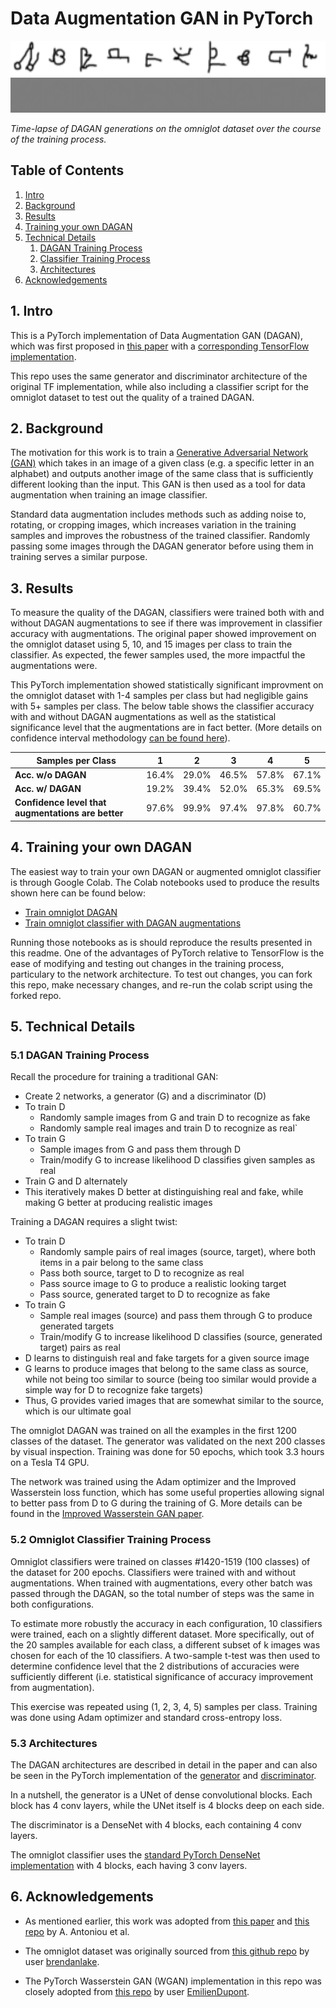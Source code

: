 # Data Augmentation GAN in PyTorch

<img src="resources/dagan_tracking_images.png" width=560 height=56/>
<img src="resources/dagan_training_progress.gif" width=560 height=56/>

<i>Time-lapse of DAGAN generations on the omniglot dataset over the course of the training process.</i>


## Table of Contents
1. [Intro](#intro)
2. [Background](#background)
3. [Results](#results)
4. [Training your own DAGAN](#train)
5. [Technical Details](#details)
	1. [DAGAN Training Process](#dagan_train)
	2. [Classifier Training Process](#classifier_train)
	3. [Architectures](#architectures)
6. [Acknowledgements](#acknowledgements)

## 1. Intro <a name="intro"></a>

This is a PyTorch implementation of Data Augmentation GAN (DAGAN), which was first proposed in [this paper](https://arxiv.org/abs/1711.04340) with a [corresponding TensorFlow implementation](https://github.com/AntreasAntoniou/DAGAN).

This repo uses the same generator and discriminator architecture of the original TF implementation, while also including a classifier script for the omniglot dataset to test out the quality of a trained DAGAN.

## 2. Background <a name="background"></a>

The motivation for this work is to train a [Generative Adversarial Network (GAN)](https://en.wikipedia.org/wiki/Generative_adversarial_network) which takes in an image of a given class (e.g. a specific letter in an alphabet) and outputs another image of the same class that is sufficiently different looking than the input. This GAN is then used as a tool for data augmentation when training an image classifier.

Standard data augmentation includes methods such as adding noise to, rotating, or cropping images, which increases variation in the training samples and improves the robustness of the trained classifier. Randomly passing some images through the DAGAN generator before using them in training serves a similar purpose.

## 3. Results <a name="results"></a>

To measure the quality of the DAGAN, classifiers were trained both with and without DAGAN augmentations to see if there was improvement in classifier accuracy with augmentations. The original paper showed improvement on the omniglot dataset using 5, 10, and 15 images per class to train the classifier. As expected, the fewer samples used, the more impactful the augmentations were.

This PyTorch implementation showed statistically significant improvment on the omniglot dataset with 1-4 samples per class but had negligible gains with 5+ samples per class. The below table shows the classifier accuracy with and without DAGAN augmentations as well as the statistical significance level that the augmentations are in fact better. (More details on confidence interval methodology [can be found here](#classifier_train)).


| Samples per Class                            | 1     | 2     | 3     | 4     | 5     |
|----------------------------------------------|-------|-------|-------|-------|-------|
| <b>Acc. w/o DAGAN</b>                               | 16.4% | 29.0% | 46.5% | 57.8% | 67.1% |
| <b>Acc. w/ DAGAN</b>                                | 19.2% | 39.4% | 52.0% | 65.3% | 69.5% |
| <b>Confidence level that augmentations are better | 97.6% | 99.9% | 97.4% | 97.8% | 60.7% |


## 4. Training your own DAGAN <a name="train"></a>

The easiest way to train your own DAGAN or augmented omniglot classifier is through Google Colab. The Colab notebooks used to produce the results shown here can be found below:
- [Train omniglot DAGAN](https://colab.research.google.com/drive/1U-twOEiguyIgiL6h9H6130tF-O_g-b-u)
- [Train omniglot classifier with DAGAN augmentations](https://colab.research.google.com/drive/1oJggcS6-3x_chbEfahSJCsy19kWBxWeE)

Running those notebooks as is should reproduce the results presented in this readme. One of the advantages of PyTorch relative to TensorFlow is the ease of modifying and testing out changes in the training process, particulary to the network architecture. To test out changes, you can fork this repo, make necessary changes, and re-run the colab script using the forked repo.

## 5. Technical Details <a name="details"></a>

### 5.1 DAGAN Training Process <a name="dagan_train"></a>
Recall the procedure for training a traditional GAN:
  - Create 2 networks, a generator (G) and a discriminator (D)
  - To train D
    - Randomly sample images from G and train D to recognize as fake
    - Randomly sample real images and train D to recognize as real`
  - To train G
    - Sample images from G and pass them through D
    - Train/modify G to increase likelihood D classifies given samples as real
  - Train G and D alternately
  - This iteratively makes D better at distinguishing real and fake, while making G better at producing realistic images

Training a DAGAN requires a slight twist:
  - To train D
    - Randomly sample pairs of real images (source, target), where both items in a pair belong to the same class
    - Pass both source, target to D to recognize as real
    - Pass source image to G to produce a realistic looking target
    - Pass source, generated target to D to recognize as fake
  - To train G
    - Sample real images (source) and pass them through G to produce generated targets
    - Train/modify G to increase likelihood D classifies (source, generated target) pairs as real
  - D learns to distinguish real and fake targets for a given source image
  - G learns to produce images that belong to the same class as source, while not being too similar to source (being too similar would provide a simple way for D to recognize fake targets)
  - Thus, G provides varied images that are somewhat similar to the source, which is our ultimate goal

The omniglot DAGAN was trained on all the examples in the first 1200 classes of the dataset. The generator was validated on the next 200 classes by visual inspection. Training was done for 50 epochs, which took 3.3 hours on a Tesla T4 GPU.

The network was trained using the Adam optimizer and the Improved Wasserstein loss function, which has some useful properties allowing signal to better pass from D to G during the training of G. More details can be found in the [Improved Wasserstein GAN paper](https://arxiv.org/abs/1704.00028).

### 5.2 Omniglot Classifier Training Process <a name="classifier_train"></a>

Omniglot classifiers were trained on classes #1420-1519 (100 classes) of the dataset for 200 epochs. Classifiers were trained with and without augmentations. When trained with augmentations, every other batch was passed through the DAGAN, so the total number of steps was the same in both configurations.

To estimate more robustly the accuracy in each configuration, 10 classifiers were trained, each on a slightly different dataset. More specifically, out of the 20 samples available for each class, a different subset of k images was chosen for each of the 10 classifiers. A two-sample t-test was then used to determine confidence level that the 2 distributions of accuracies were sufficiently different (i.e. statistical significance of accuracy improvement from augmentation).

This exercise was repeated using (1, 2, 3, 4, 5) samples per class. Training was done using Adam optimizer and standard cross-entropy loss.

### 5.3 Architectures <a name="architectures"></a>

The DAGAN architectures are described in detail in the paper and can also be seen in the PyTorch implementation of the [generator](https://github.com/amurthy1/dagan_torch/blob/master/generator.py) and [discriminator](https://github.com/amurthy1/dagan_torch/blob/master/discriminator.py).

In a nutshell, the generator is a UNet of dense convolutional blocks. Each block has 4 conv layers, while the UNet itself is 4 blocks deep on each side.

The discriminator is a DenseNet with 4 blocks, each containing 4 conv layers.

The omniglot classifier uses the [standard PyTorch DenseNet implementation](https://pytorch.org/hub/pytorch_vision_densenet/) with 4 blocks, each having 3 conv layers.


## 6. Acknowledgements <a name="acknowledgements"></a>

- As mentioned earlier, this work was adopted from [this paper](https://arxiv.org/abs/1711.04340) and [this repo](https://github.com/AntreasAntoniou/DAGAN) by A. Antoniou et al.

- The omniglot dataset was originally sourced from [this github repo](https://github.com/brendenlake/omniglot/) by user [brendanlake](https://github.com/brendenlake).

- The PyTorch Wasserstein GAN (WGAN) implementation in this repo was closely adopted from [this repo](https://github.com/EmilienDupont/wgan-gp) by user [EmilienDupont](https://github.com/EmilienDupont/).


